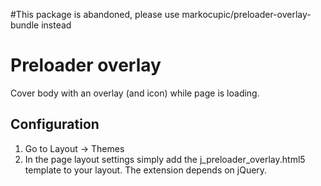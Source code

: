 #This package is abandoned, please use markocupic/preloader-overlay-bundle instead

# Preloader overlay
Cover body with an overlay (and icon) while page is loading. 

## Configuration
1. Go to Layout -> Themes 
2. In the page layout settings simply add the j_preloader_overlay.html5 template to your layout. The extension depends on jQuery. 
